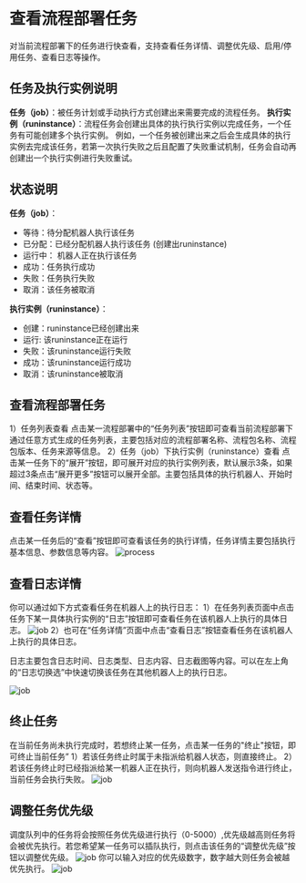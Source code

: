 # 查看流程部署任务
对当前流程部署下的任务进行快查看，支持查看任务详情、调整优先级、启用/停用任务、查看日志等操作。

## 任务及执行实例说明

**任务（job）**：被任务计划或手动执行方式创建出来需要完成的流程任务。
**执行实例（runinstance）**：流程任务会创建出具体的执行执行实例以完成任务，一个任务有可能创建多个执行实例。
例如，一个任务被创建出来之后会生成具体的执行实例去完成该任务，若第一次执行失败之后且配置了失败重试机制，任务会自动再创建出一个执行实例进行失败重试。


## 状态说明
**任务（job）**：
- 等待：待分配机器人执行该任务
- 已分配：已经分配机器人执行该任务 (创建出runinstance)
- 运行中： 机器人正在执行该任务
- 成功：任务执行成功
- 失败：任务执行失败
- 取消：该任务被取消

**执行实例（runinstance）**：
- 创建：runinstance已经创建出来
- 运行: 该runinstance正在运行
- 失败：该runinstance运行失败
- 成功：该runinstance运行成功
- 取消：该runinstance被取消

## 查看流程部署任务
1）任务列表查看
点击某一流程部署中的“任务列表”按钮即可查看当前流程部署下通过任意方式生成的任务列表，主要包括对应的流程部署名称、流程包名称、流程包版本、任务来源等信息。
2）任务（job）下执行实例（runinstance）查看
点击某一任务下的“展开”按钮，即可展开对应的执行实例列表，默认展示3条，如果超过3条点击“展开更多”按钮可以展开全部。主要包括具体的执行机器人、开始时间、结束时间、状态等。


## 查看任务详情 
点击某一任务后的“查看”按钮即可查看该任务的执行详情，任务详情主要包括执行基本信息、参数信息等内容。
![process](https://docimages.blob.core.chinacloudapi.cn/images/Console/process/查看任务详情2.png)

## 查看日志详情
你可以通过如下方式查看任务在机器人上的执行日志：
1）在任务列表页面中点击任务下某一具体执行实例的“日志”按钮即可查看任务在该机器人上执行的具体日志。
![job](https://docimages.blob.core.chinacloudapi.cn/images/Console/process/任务列表进入日志1.png)
2）也可在“任务详情”页面中点击“查看日志”按钮查看任务在该机器人上执行的具体日志。

日志主要包含日志时间、日志类型、日志内容、日志截图等内容。可以在左上角的“日志切换选”中快速切换该任务在其他机器人上的执行日志。

![job](https://docimages.blob.core.chinacloudapi.cn/images/Console/process/日志详情.png)

## 终止任务
在当前任务尚未执行完成时，若想终止某一任务，点击某一任务的"终止"按钮，即可终止当前任务”
1）若该任务终止时属于未指派给机器人状态，则直接终止。
2）若该任务终止时已经指派给某一机器人正在执行，则向机器人发送指令进行终止，当前任务会执行失败。
![job](https://docimages.blob.core.chinacloudapi.cn/images/Console/process/终止任务.png)

## 调整任务优先级
调度队列中的任务将会按照任务优先级进行执行（0-5000）,优先级越高则任务将会被优先执行。若您希望某一任务可以插队执行，则点击该任务的“调整优先级”按钮以调整优先级。
![job](https://docimages.blob.core.chinacloudapi.cn/images/Console/process/调整任务列表优先级.png)
你可以输入对应的优先级数字，数字越大则任务会被越优先执行。
![job](https://docimages.blob.core.chinacloudapi.cn/images/Console/process/调整优先级-2.png)